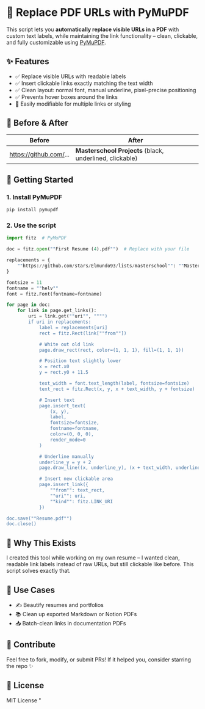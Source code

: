 # 📄 Replace PDF URLs with PyMuPDF

This script lets you **automatically replace visible URLs in a PDF** with custom text labels, while maintaining the link functionality – clean, clickable, and fully customizable using [PyMuPDF](https://pymupdf.readthedocs.io/).

## ✨ Features
- ✅ Replace visible URLs with readable labels
- ✅ Insert clickable links exactly matching the text width
- ✅ Clean layout: normal font, manual underline, pixel-precise positioning
- ✅ Prevents hover boxes around the links
- 🧩 Easily modifiable for multiple links or styling

## 📸 Before & After

| Before | After |
|--------|-------|
| https://github.com/... | **Masterschool Projects** (black, underlined, clickable) |

## 🚀 Getting Started

### 1. Install PyMuPDF

```bash
pip install pymupdf
```

### 2. Use the script

```python
import fitz  # PyMuPDF

doc = fitz.open(""First Resume (4).pdf"")  # Replace with your file

replacements = {
    ""https://github.com/stars/Elmundo93/lists/masterschool"": ""Masterschool Projects""
}

fontsize = 11
fontname = ""helv""
font = fitz.Font(fontname=fontname)

for page in doc:
    for link in page.get_links():
        uri = link.get(""uri"", """")
        if uri in replacements:
            label = replacements[uri]
            rect = fitz.Rect(link[""from""])

            # White out old link
            page.draw_rect(rect, color=(1, 1, 1), fill=(1, 1, 1))

            # Position text slightly lower
            x = rect.x0
            y = rect.y0 + 11.5

            text_width = font.text_length(label, fontsize=fontsize)
            text_rect = fitz.Rect(x, y, x + text_width, y + fontsize)

            # Insert text
            page.insert_text(
                (x, y),
                label,
                fontsize=fontsize,
                fontname=fontname,
                color=(0, 0, 0),
                render_mode=0
            )

            # Underline manually
            underline_y = y + 2
            page.draw_line((x, underline_y), (x + text_width, underline_y), color=(0, 0, 0), width=0.5)

            # Insert new clickable area
            page.insert_link({
                ""from"": text_rect,
                ""uri"": uri,
                ""kind"": fitz.LINK_URI
            })

doc.save(""Resume.pdf"")
doc.close()
```

## 🧠 Why This Exists

I created this tool while working on my own resume – I wanted clean, readable link labels instead of raw URLs, but still clickable like before. This script solves exactly that.

## 📂 Use Cases
- ✍️ Beautify resumes and portfolios
- 📚 Clean up exported Markdown or Notion PDFs
- 📥 Batch-clean links in documentation PDFs

## 🙌 Contribute

Feel free to fork, modify, or submit PRs! If it helped you, consider starring the repo ✨

## 📄 License

MIT License
"
